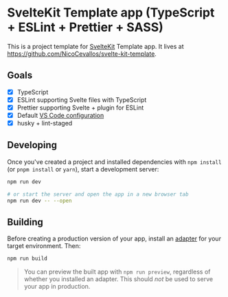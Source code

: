 # SvelteKit Template app (TypeScript + ESLint + Prettier + SASS)

This is a project template for [SvelteKit](https://kit.svelte.dev) Template app.
It lives at https://github.com/NicoCevallos/svelte-kit-template.

## Goals

- [x] TypeScript
- [x] ESLint supporting Svelte files with TypeScript
- [x] Prettier supporting Svelte + plugin for ESLint
- [x] Default [VS Code configuration](VSCODE_CONFIGURATION.md)
- [x] husky + lint-staged

## Developing

Once you've created a project and installed dependencies with `npm install` (or
`pnpm install` or `yarn`), start a development server:

```bash
npm run dev

# or start the server and open the app in a new browser tab
npm run dev -- --open
```

## Building

Before creating a production version of your app, install an
[adapter](https://kit.svelte.dev/docs#adapters) for your target environment.
Then:

```bash
npm run build
```

> You can preview the built app with `npm run preview`, regardless of whether
> you installed an adapter. This should _not_ be used to serve your app in
> production.

